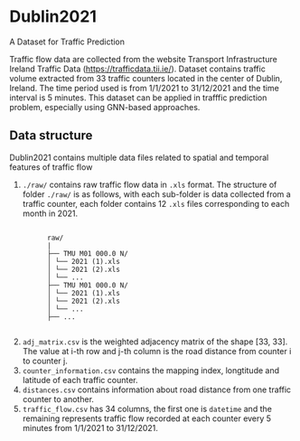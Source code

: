 # Dublin2021
A Dataset for Traffic Prediction

Traffic flow data are collected from the website Transport Infrastructure Ireland Traffic Data (https://trafficdata.tii.ie/). Dataset contains traffic volume extracted from 33 traffic counters located in the center of Dublin, Ireland. The time period used is from 1/1/2021 to 31/12/2021 and the time interval is 5 minutes. This dataset can be applied in trafffic prediction problem, especially using GNN-based approaches.

## Data structure
Dublin2021 contains multiple data files related to spatial and temporal features of traffic flow
<ol>
  <li>
    <code>./raw/</code> contains raw traffic flow data in <code>.xls</code> format. The structure of folder <code>./raw/</code> is as follows, with each sub-folder is data collected from a traffic counter, each folder contains 12 <code>.xls</code> files corresponding to each month in 2021.
      <pre><code>
      raw/
      |
      ├── TMU M01 000.0 N/
      │ └── 2021 (1).xls
      │ └── 2021 (2).xls
      │ └── ...
      ├── TMU M01 000.0 N/
      │ └── 2021 (1).xls
      │ └── 2021 (2).xls
      │ └── ...
      ├── ...
      </code></pre>
  </li>
  <li>
    <code>adj_matrix.csv</code> is the weighted adjacency matrix of the shape [33, 33]. The value at i-th row and j-th column is the road distance from counter i to counter j.
  </li>
  <li>
    <code>counter_information.csv</code> contains the mapping index, longtitude and latitude of each traffic counter.
  </li>
  <li>
    <code>distances.csv</code> contains information about road distance from one traffic counter to another.
  </li>
  <li>
    <code>traffic_flow.csv</code> has 34 columns, the first one is <code>datetime</code> and the remaining represents traffic flow recorded at each counter every 5 minutes from 1/1/2021 to 31/12/2021.
  </li>
</ol>


